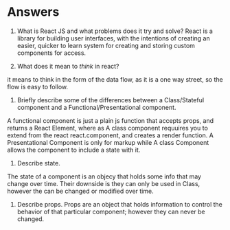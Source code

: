 # Answers

1.  What is React JS and what problems does it try and solve?
React is a library for building user interfaces, with the intentions of creating an easier, quicker to learn system for creating and storing custom components for access.  

1.  What does it mean to _think_ in react?

it means to think in the form of the data flow, as it is a one way street, so the flow is easy to follow.

1.  Briefly describe some of the differences between a Class/Stateful component and a Functional/Presentational component.

A functional component is just a plain js function that accepts props, and returns a React Element, where as A class component requuires you to extend from the react react.component, and creates a render function. 
A Presentational Component is only for markup while
A class Component allows the component to include a state with it.

1.  Describe state.

The state of a component is an objecy that holds some info that may change over time. Their downside is they can only be used in Class, however the can be changed or modified over time.

1.  Describe props.
Props are an object that holds information to control the behavior of that particular component; however they can never be changed. 

